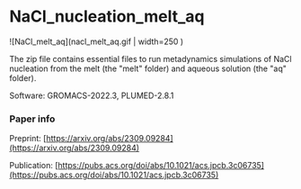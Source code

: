 # NaCl_nucleation_melt_aq


![NaCl_melt_aq](nacl_melt_aq.gif | width=250 )


The zip file contains essential files to run metadynamics simulations of NaCl nucleation from the melt (the "melt" folder) and aqueous solution (the "aq" folder).

Software: GROMACS-2022.3, PLUMED-2.8.1

### Paper info
Preprint: [https://arxiv.org/abs/2309.09284](https://arxiv.org/abs/2309.09284)

Publication: [https://pubs.acs.org/doi/abs/10.1021/acs.jpcb.3c06735](https://pubs.acs.org/doi/abs/10.1021/acs.jpcb.3c06735)

